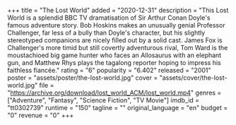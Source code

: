 +++
title = "The Lost World"
added = "2020-12-31"
description = "This Lost World is a splendid BBC TV dramatisation of Sir Arthur Conan Doyle's famous adventure story. Bob Hoskins makes an unusually genial Professor Challenger, far less of a bully than Doyle's character, but his slightly stereotyped companions are nicely filled out by a solid cast. James Fox is Challenger's more timid but still covertly adventurous rival, Tom Ward is the moustachioed big game hunter who faces an Allosaurus with an elephant gun, and Matthew Rhys plays the tagalong reporter hoping to impress his faithless fiancée."
rating = "6"
popularity = "6.402"
released = "2001"
poster = "assets/poster/the-lost-world.jpg"
cover = "assets/cover/the-lost-world.jpg"
file = "https://archive.org/download/lost_world_ACM/lost_world.mp4"
genres = ["Adventure", "Fantasy", "Science Fiction", "TV Movie"]
imdb_id = "tt0302739"
runtime = "150"
tagline = ""
original_language = "en"
budget = "0"
revenue = "0"
+++
